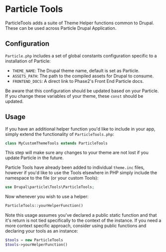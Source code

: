 # Particle Tools

ParticleTools adds a suite of Theme Helper functions common to Drupal. 
These can be used across Particle Drupal Application.

## Configuration

`Particle.php` includes a set of global constants configuration specific to 
a installation of Particle: 

* `THEME_NAME`: The Drupal theme name, default is set as Particle.
* `ASSETS_PATH`: The path to the compiled assets for Drupal to consume.
* `FRONTEND_DOCS`: A direct link to Phase2's Front End Particle docs. 

Be aware that this configuration should be updated based on your Particle. 
If you change these variables of your theme, these `const` should be updated.  

## Usage

If you have an additional helper function you'd like to include in your app, 
simply extend the functionality of `ParticleTools.php`:

```php
class MyCustomThemeTools extends ParticleTools
``` 

This step will make sure any changes to your theme are not lost if you update
Particle in the future.

Particle Tools have already been added to individual `theme.inc` files, however
if you'd like to use the Tools elsewhere in PHP simply include the namespace to
the file (or your custom Tools):

```php
use Drupal\particle\Tools\ParticleTools;
```

Now whenever you wish to use a helper:

```php
ParticleTools::yourHelperFunction()
```

Note this usage assumes you've declared a public static function and that it's
return is not tied specifically to the context of the instance. If you need a
more context specific approach, consider using public functions and declaring
your tools as an instance:

```php
$tools = new ParticleTools
$tools->yourHelperFunction()
```
